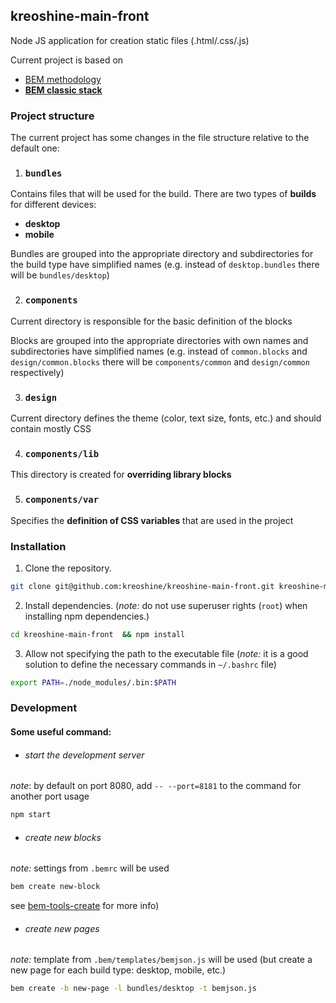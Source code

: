 ## kreoshine-main-front

Node JS application for creation static files (.html/.css/.js)

Current project is based on
- [BEM methodology](https://en.bem.info/methodology/)
- [**BEM classic stack**](https://en.bem.info/technologies/classic/)

### Project structure
The current project has some changes in the file structure relative to the default one:

1. ### `bundles`
Contains files that will be used for the build.
There are two types of **builds** for different devices:
- **desktop**
- **mobile**

Bundles are grouped into the appropriate directory
and subdirectories for the build type have simplified names
(e.g. instead of `desktop.bundles` there will be `bundles/desktop`)

2. ### `components`
Current directory is responsible for the basic definition of the blocks

Blocks are grouped into the appropriate directories with own names
and subdirectories have simplified names
(e.g. instead of `common.blocks` and `design/common.blocks`
there will be `components/common` and `design/common` respectively)

3. ### `design`
Current directory defines the theme (color, text size, fonts, etc.)
and should contain mostly CSS

4. ### `components/lib`
This directory is created for **overriding library blocks**

5. ### `components/var`
Specifies the **definition of CSS variables** that are used in the project

### Installation

1. Clone the repository.
```bash
git clone git@github.com:kreoshine/kreoshine-main-front.git kreoshine-main-front
```
2. Install dependencies.
(_note:_ do not use superuser rights (`root`) when installing npm dependencies.)
```bash
cd kreoshine-main-front  && npm install
```

3. Allow not specifying the path to the executable file
(_note:_ it is a good solution to define the necessary commands in `~/.bashrc` file)
```bash
export PATH=./node_modules/.bin:$PATH
```

### Development

#### Some useful command:

- ###### start the development server
_note_: by default on port 8080, add `-- --port=8181` to the command for another port usage
```bash
npm start
```


- ###### create new blocks
_note:_ settings from `.bemrc` will be used
```bash
bem create new-block
```
see [bem-tools-create](https://github.com/bem-tools/bem-tools-create/blob/master/README.md) for more info)

- ###### create new pages
_note:_ template from `.bem/templates/bemjson.js` will be used (but create a new page for each build type: desktop, mobile, etc.)
```bash
bem create -b new-page -l bundles/desktop -t bemjson.js
```
